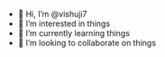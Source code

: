 - 👋 Hi, I’m @vishuji7
- 👀 I’m interested in things
- 🌱 I’m currently learning things
- 💞️ I’m looking to collaborate on things

<!---
vishuji7/vishuji7 is a ✨ special ✨ repository because its `README.md` (this file) appears on your GitHub profile.
You can click the Preview link to take a look at your changes.
--->
